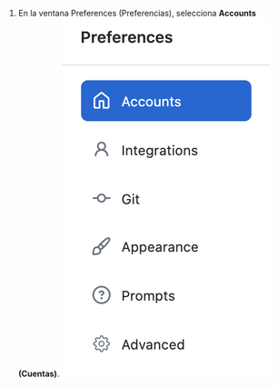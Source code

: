 1. En la ventana Preferences (Preferencias), selecciona **Accounts (Cuentas)**. ![El panel Accounts (Cuentas) en la ventana Preferences (Preferencias)](/assets/images/help/desktop/mac-select-accounts-pane.png)
